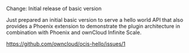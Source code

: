 Change: Initial release of basic version

Just prepared an initial basic version to serve a hello world API that also
provides a Phoenix extension to demonstrate the plugin architecture in
combination with Phoenix and ownCloud Infinite Scale.

https://github.com/owncloud/ocis-hello/issues/1
